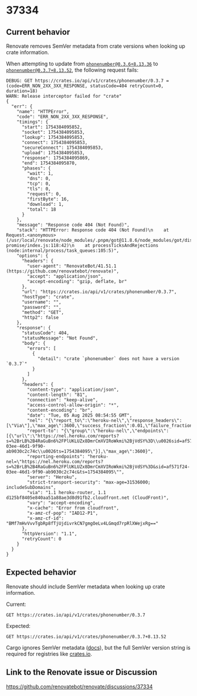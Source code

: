 # 37334

## Current behavior

Renovate removes SemVer metadata from crate versions when looking up crate information.

When attempting to update from [`phonenumber@0.3.6+8.13.36`](https://crates.io/crates/phonenumber/0.3.6+8.13.36) to [`phonenumber@0.3.7+8.13.52`](https://crates.io/crates/phonenumber/0.3.7+8.13.52), the following request fails:

```
DEBUG: GET https://crates.io/api/v1/crates/phonenumber/0.3.7 = (code=ERR_NON_2XX_3XX_RESPONSE, statusCode=404 retryCount=0, duration=18)
WARN: Release interceptor failed for "crate"
{
  "err": {
    "name": "HTTPError",
    "code": "ERR_NON_2XX_3XX_RESPONSE",
    "timings": {
      "start": 1754384095852,
      "socket": 1754384095853,
      "lookup": 1754384095853,
      "connect": 1754384095853,
      "secureConnect": 1754384095853,
      "upload": 1754384095853,
      "response": 1754384095869,
      "end": 1754384095870,
      "phases": {
        "wait": 1,
        "dns": 0,
        "tcp": 0,
        "tls": 0,
        "request": 0,
        "firstByte": 16,
        "download": 1,
        "total": 18
      }
    },
    "message": "Response code 404 (Not Found)",
    "stack": "HTTPError: Response code 404 (Not Found)\n    at Request.<anonymous> (/usr/local/renovate/node_modules/.pnpm/got@11.8.6/node_modules/got/dist/source/as-promise/index.js:118:42)\n    at processTicksAndRejections (node:internal/process/task_queues:105:5)",
    "options": {
      "headers": {
        "user-agent": "RenovateBot/41.51.1 (https://github.com/renovatebot/renovate)",
        "accept": "application/json",
        "accept-encoding": "gzip, deflate, br"
      },
      "url": "https://crates.io/api/v1/crates/phonenumber/0.3.7",
      "hostType": "crate",
      "username": "",
      "password": "",
      "method": "GET",
      "http2": false
    },
    "response": {
      "statusCode": 404,
      "statusMessage": "Not Found",
      "body": {
        "errors": [
          {
            "detail": "crate `phonenumber` does not have a version `0.3.7`"
          }
        ]
      },
      "headers": {
        "content-type": "application/json",
        "content-length": "81",
        "connection": "keep-alive",
        "access-control-allow-origin": "*",
        "content-encoding": "br",
        "date": "Tue, 05 Aug 2025 08:54:55 GMT",
        "nel": "{\"report_to\":\"heroku-nel\",\"response_headers\":[\"Via\"],\"max_age\":3600,\"success_fraction\":0.01,\"failure_fraction\":0.1}",
        "report-to": "{\"group\":\"heroku-nel\",\"endpoints\":[{\"url\":\"https://nel.heroku.com/reports?s=%2BrLB%2B4RaGuBn6%2FPlUKLUZx8DmrCmXVIRoWkmi%2BjVdSY%3D\\u0026sid=af571f24-03ee-46d1-9f90-ab9030c2c74c\\u0026ts=1754384095\"}],\"max_age\":3600}",
        "reporting-endpoints": "heroku-nel=\"https://nel.heroku.com/reports?s=%2BrLB%2B4RaGuBn6%2FPlUKLUZx8DmrCmXVIRoWkmi%2BjVdSY%3D&sid=af571f24-03ee-46d1-9f90-ab9030c2c74c&ts=1754384095\"",
        "server": "Heroku",
        "strict-transport-security": "max-age=31536000; includeSubDomains",
        "via": "1.1 heroku-router, 1.1 d125bf8405e840aa51a88ae3d8d91fb2.cloudfront.net (CloudFront)",
        "vary": "accept-encoding",
        "x-cache": "Error from cloudfront",
        "x-amz-cf-pop": "IAD12-P1",
        "x-amz-cf-id": "BMf7mHvVvvTgbRp8fTjUjdivrkCN7gmgOeLv4LGmqd7rpRlXWejxRg=="
      },
      "httpVersion": "1.1",
      "retryCount": 0
    }
  }
}
```

## Expected behavior

Renovate should include SemVer metadata when looking up crate information.

Current:

```
GET https://crates.io/api/v1/crates/phonenumber/0.3.7
```

Expected:

```
GET https://crates.io/api/v1/crates/phonenumber/0.3.7+8.13.52
```

Cargo ignores SemVer metadata ([docs](https://doc.rust-lang.org/cargo/reference/specifying-dependencies.html#version-metadata)), but the full SemVer version string is required for registries like [crates.io](https://crates.io).

## Link to the Renovate issue or Discussion

https://github.com/renovatebot/renovate/discussions/37334
